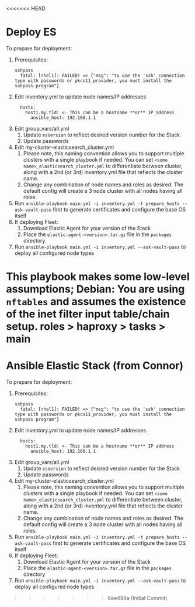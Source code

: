 <<<<<<< HEAD
# Deploy ES
To prepare for deployment:
1. Prerequisites:
   ```
   sshpass
     fatal: [rhel1]: FAILED! => {"msg": "to use the 'ssh' connection type with passwords or pkcs11_provider, you must install the sshpass program"}
   ```
2. Edit inventory.yml to update node names/IP addresses
    ```
      hosts:
        host1.my.tld: <- This can be a hostname **or** IP address
          ansible_host: 192.168.1.1
    ```
3. Edit group_vars/all.yml
    1. Update `esVersion` to reflect desired version number for the Stack
    2. Update passwords
4.  Edit my-cluster-elasticsearch_cluster.yml
    1. Please note, this naming convention allows you to support multiple clusters with a single playbook if needed. You can set `<some name>_elasticsearch_cluster.yml` to differentiate between cluster, along with a 2nd (or 3rd) inventory.yml file that reflects the cluster name.
    2. Change any combination of node names and roles as desired. The default config will create a 3 node cluster with all nodes having all roles.
5. Run `ansible-playbook main.yml -i inventory.yml -t prepare_hosts --ask-vault-pass` first to generate certificates and configure the base OS itself
6. If deploying Fleet:
   1. Download Elastic Agent for your version of the Stack
   2. Place the `elastic-agent-<version>.tar.gz` file in the `packages` directory
7. Run `ansible-playbook main.yml -i inventory.yml --ask-vault-pass` to deploy all configured node types 

This playbook makes some low-level assumptions;
Debian: You are using `nftables` and assumes the existence of the inet filter input table/chain setup.
roles > haproxy > tasks > main
=======
# Ansible Elastic Stack (from Connor)
To prepare for deployment:
1. Prerequisites:
   ```
   sshpass
     fatal: [rhel1]: FAILED! => {"msg": "to use the 'ssh' connection type with passwords or pkcs11_provider, you must install the sshpass program"}
   ```
2. Edit inventory.yml to update node names/IP addresses
    ```
      hosts:
        host1.my.tld: <- This can be a hostname **or** IP address
          ansible_host: 192.168.1.1
    ```
3. Edit group_vars/all.yml
    1. Update `esVersion` to reflect desired version number for the Stack
    2. Update passwords
4.  Edit my-cluster-elasticsearch_cluster.yml
    1. Please note, this naming convention allows you to support multiple clusters with a single playbook if needed. You can set `<some name>_elasticsearch_cluster.yml` to differentiate between cluster, along with a 2nd (or 3rd) inventory.yml file that reflects the cluster name.
    2. Change any combination of node names and roles as desired. The default config will create a 3 node cluster with all nodes having all roles.
5. Run `ansible-playbook main.yml -i inventory.yml -t prepare_hosts --ask-vault-pass` first to generate certificates and configure the base OS itself
6. If deploying Fleet:
   1. Download Elastic Agent for your version of the Stack
   2. Place the `elastic-agent-<version>.tar.gz` file in the `packages` directory
7. Run `ansible-playbook main.yml -i inventory.yml --ask-vault-pass` to deploy all configured node types  
>>>>>>> 6ee488a (Initial Commit)
